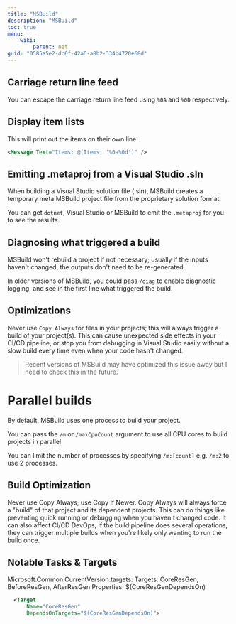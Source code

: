 ```yaml
---
title: "MSBuild"
description: "MSBuild"
toc: true
menu:
    wiki:
        parent: net
guid: "0585a5e2-dc6f-42a6-a8b2-334b4720e68d"
---
```

## Carriage return line feed

You can escape the carriage return line feed using `%0A` and `%0D` respectively.

## Display item lists

This will print out the items on their own line:

```xml
<Message Text="Items: @(Items, '%0a%0d')" />
```

## Emitting .metaproj from a Visual Studio .sln

When building a Visual Studio solution file (.sln), MSBuild creates a temporary meta MSBuild project file from the proprietary solution format.

You can get `dotnet`, Visual Studio or MSBuild to emit the `.metaproj` for you to see the results.

## Diagnosing what triggered a build

MSBuild won't rebuild a project if not necessary; usually if the inputs haven't changed, the outputs don't need to be re-generated.

In older versions of MSBuild, you could pass `/diag` to enable diagnostic logging, and see in the first line what triggered the build.

## Optimizations

Never use `Copy Always` for files in your projects; this will always trigger a build of your project(s). This can cause unexpected side effects in your CI/CD pipeline,
or stop you from debugging in Visual Studio easily without a slow build every time even when your code hasn't changed.

> Recent versions of MSBuild may have optimized this issue away but I need to check this in the future.

# Parallel builds

By default, MSBuild uses one process to build your project.

You can pass the `/m` or `/maxCpuCount` argument to use all CPU cores to build projects in parallel.

You can limit the number of processes by specifying `/m:[count]` e.g. `/m:2` to use 2 processes.

## Build Optimization

Never use Copy Always; use Copy If Newer. Copy Always will always force a "build" of that project and its dependent projects. This can do things like preventing quick running or debugging when you haven't changed code. It can also affect CI/CD DevOps; if the build pipeline does several operations, they can trigger multiple builds when you're likely only wanting to run the build once.

## Notable Tasks & Targets

Microsoft.Common.CurrentVersion.targets:
    Targets: CoreResGen, BeforeResGen, AfterResGen
    Properties: $(CoreResGenDependsOn)

```xml
  <Target
      Name="CoreResGen"
      DependsOnTargets="$(CoreResGenDependsOn)">
```
